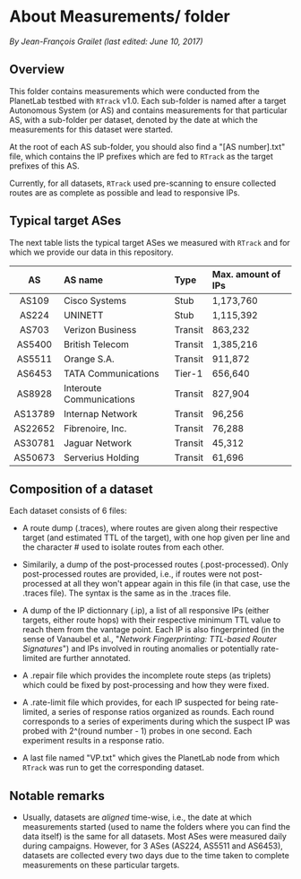 # About Measurements/ folder

*By Jean-François Grailet (last edited: June 10, 2017)*

## Overview

This folder contains measurements which were conducted from the PlanetLab testbed with `RTrack` v1.0. Each sub-folder is named after a target Autonomous System (or AS) and contains measurements for that particular AS, with a sub-folder per dataset, denoted by the date at which the measurements for this dataset were  started.

At the root of each AS sub-folder, you should also find a "\[AS number\].txt" file, which contains the IP prefixes which are fed to `RTrack` as the target prefixes of this AS.

Currently, for all datasets, `RTrack` used pre-scanning to ensure collected routes are as complete as possible and lead to responsive IPs.

## Typical target ASes

The next table lists the typical target ASes we measured with `RTrack` and for which we provide our data in this repository.

|   AS    | AS name                  | Type    | Max. amount of IPs |
| :-----: | :----------------------- | :------ | :----------------- |
| AS109   | Cisco Systems            | Stub    | 1,173,760          |
| AS224   | UNINETT                  | Stub    | 1,115,392          |
| AS703   | Verizon Business         | Transit | 863,232            |
| AS5400  | British Telecom          | Transit | 1,385,216          |
| AS5511  | Orange S.A.              | Transit | 911,872            |
| AS6453  | TATA Communications      | Tier-1  | 656,640            |
| AS8928  | Interoute Communications | Transit | 827,904            |
| AS13789 | Internap Network         | Transit | 96,256             |
| AS22652 | Fibrenoire, Inc.         | Transit | 76,288             |
| AS30781 | Jaguar Network           | Transit | 45,312             |
| AS50673 | Serverius Holding        | Transit | 61,696             |

## Composition of a dataset

Each dataset consists of 6 files:

* A route dump (.traces), where routes are given along their respective target (and estimated TTL of the target), with one hop given per line and the character \# used to isolate routes from each other.

* Similarily, a dump of the post-processed routes (.post-processed). Only post-processed routes are provided, i.e., if routes were not post-processed at all they won't appear again in this file (in that case, use the .traces file). The syntax is the same as in the .traces file.

* A dump of the IP dictionnary (.ip), a list of all responsive IPs (either targets, either route hops) with their respective minimum TTL value to reach them from the vantage point. Each IP is also fingerprinted (in the sense of Vanaubel et al., "*Network Fingerprinting: TTL-based Router Signatures*") and IPs involved in routing anomalies or potentially rate-limited are further annotated.

* A .repair file which provides the incomplete route steps (as triplets) which could be fixed by post-processing and how they were fixed.

* A .rate-limit file which provides, for each IP suspected for being rate-limited, a series of response ratios organized as rounds. Each round corresponds to a series of experiments during which the suspect IP was probed with 2^(round number - 1) probes in one second. Each experiment results in a response ratio.

* A last file named "VP.txt" which gives the PlanetLab node from which `RTrack` was run to get the corresponding dataset.

## Notable remarks

* Usually, datasets are *aligned* time-wise, i.e., the date at which measurements started (used to name the folders where you can find the data itself) is the same for all datasets. Most ASes were measured daily during campaigns. However, for 3 ASes (AS224, AS5511 and AS6453), datasets are collected every two days due to the time taken to complete measurements on these particular targets.
